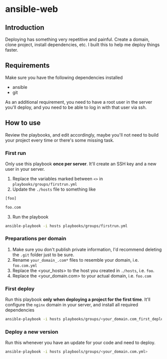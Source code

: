 # ansible-web

## Introduction
Deploying has something very repetitive and painful. Create a domain, clone project, install
dependencies, etc. I built this to help me deploy things faster.

## Requirements
Make sure you have the following dependencies installed

- ansible
- git

As an additional requirement, you need to have a root user in the server you'll deploy, and you
need to be able to log in with that user via ssh.

## How to use
Review the playbooks, and edit accordingly, maybe you'll not need to build your project every time
or there's some missing task.

### First run
Only use this playbook **once per server**. It'll create an SSH key and a new user in your server.

1. Replace the variables marked between `<>` in `playbooks/groups/firstrun.yml`
2. Update the `./hosts` file to something like
  ```sh
  [foo]

  foo.com
  ```
3. Run the playbook
  ```sh
  ansible-playbook -i hosts playbooks/groups/firstrun.yml
  ```

  ### Preparations per domain
  1. Make sure you don't publish private information, I'd recommend deleting the `.git` folder just
  to be sure.
  2. Rename `your_domain_.com*` files to resemble your domain, i.e. `foo.com.yml`
  3. Replace the <your_hosts> to the host you created in `./hosts`, i.e. `foo`.
  4. Replace the <your_domain.com> to your actual domain, i.e. `foo.com`

### First deploy
Run this playbook **only when deploying a project for the first time**. It'll configure the
`nginx` domain in your server, and install all required dependencies

```sh
ansible-playbook -i hosts playbooks/groups/<your_domain.com_first_deploy.yml>
```

### Deploy a new version
Run this whenever you have an update for your code and need to deploy.

```sh
ansible-playbook -i hosts playbools/groups/<your_domain.com.yml>
```
